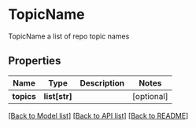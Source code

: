 # TopicName

TopicName a list of repo topic names

## Properties
Name | Type | Description | Notes
------------ | ------------- | ------------- | -------------
**topics** | **list[str]** |  | [optional] 

[[Back to Model list]](../README.md#documentation-for-models) [[Back to API list]](../README.md#documentation-for-api-endpoints) [[Back to README]](../README.md)



